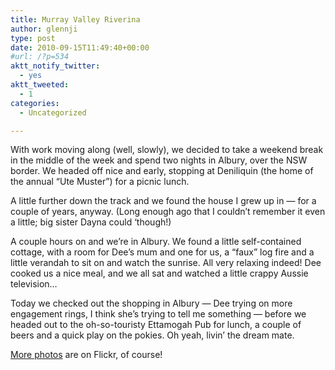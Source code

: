 ```yaml
---
title: Murray Valley Riverina
author: glennji
type: post
date: 2010-09-15T11:49:40+00:00
#url: /?p=534
aktt_notify_twitter:
  - yes
aktt_tweeted:
  - 1
categories:
  - Uncategorized

---
```

With work moving along (well, slowly), we decided to take a weekend break in the middle of the week and spend two nights in Albury, over the NSW border. We headed off nice and early, stopping at Deniliquin (the home of the annual &#8220;Ute Muster&#8221;) for a picnic lunch.
  
A little further down the track and we found the house I grew up in &#8212; for a couple of years, anyway. (Long enough ago that I couldn&#8217;t remember it even a little; big sister Dayna could &#8216;though!)
  
A couple hours on and we&#8217;re in Albury. We found a little self-contained cottage, with a room for Dee&#8217;s mum and one for us, a &#8220;faux&#8221; log fire and a little verandah to sit on and watch the sunrise. All very relaxing indeed! Dee cooked us a nice meal, and we all sat and watched a little crappy Aussie television&#8230;
  
Today we checked out the shopping in Albury &#8212; Dee trying on more engagement rings, I think she&#8217;s trying to tell me something &#8212; before we headed out to the oh-so-touristy Ettamogah Pub for lunch, a couple of beers and a quick play on the pokies. Oh yeah, livin&#8217; the dream mate.
  
[More photos][1] are on Flickr, of course!

 [1]: http://www.flickr.com/photos/glennji/ "Photos"
